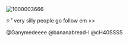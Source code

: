 ![1000003666](https://github.com/user-attachments/assets/7533cd2b-86bc-49db-8de1-6ff9eff411c8)

୭ ˚ very silly people go follow em >>


@Ganymedeeee @bananabread-l @cH40SSSS
